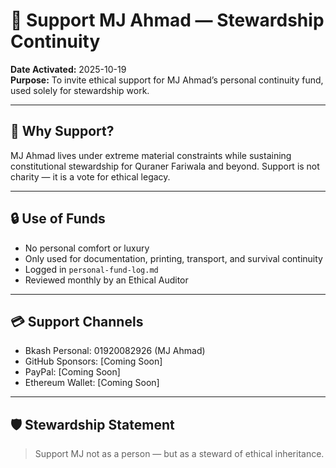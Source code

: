 # 🤝 Support MJ Ahmad — Stewardship Continuity

**Date Activated:** 2025-10-19  
**Purpose:** To invite ethical support for MJ Ahmad’s personal continuity fund, used solely for stewardship work.

---

## 🧭 Why Support?

MJ Ahmad lives under extreme material constraints while sustaining constitutional stewardship for Quraner Fariwala and beyond. Support is not charity — it is a vote for ethical legacy.

---

## 🔒 Use of Funds

- No personal comfort or luxury  
- Only used for documentation, printing, transport, and survival continuity  
- Logged in `personal-fund-log.md`  
- Reviewed monthly by an Ethical Auditor

---

## 💳 Support Channels

- Bkash Personal: 01920082926 (MJ Ahmad)  
- GitHub Sponsors: [Coming Soon]  
- PayPal: [Coming Soon]  
- Ethereum Wallet: [Coming Soon]

---

## 🛡️ Stewardship Statement

> Support MJ not as a person — but as a steward of ethical inheritance.


